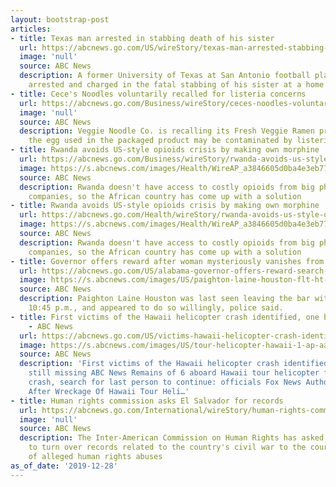 ```yaml
---
layout: bootstrap-post
articles:
- title: Texas man arrested in stabbing death of his sister
  url: https://abcnews.go.com/US/wireStory/texas-man-arrested-stabbing-death-sister-67961430
  image: 'null'
  source: ABC News
  description: A former University of Texas at San Antonio football player has been
    arrested and charged in the fatal stabbing of his sister at a home north of Austin
- title: Cece's Noodles voluntarily recalled for listeria concerns
  url: https://abcnews.go.com/Business/wireStory/ceces-noodles-voluntarily-recalled-listeria-concerns-67961427
  image: 'null'
  source: ABC News
  description: Veggie Noodle Co. is recalling its Fresh Veggie Ramen products because
    the egg used in the packaged product may be contaminated by listeria
- title: Rwanda avoids US-style opioids crisis by making own morphine
  url: https://abcnews.go.com/Business/wireStory/rwanda-avoids-us-style-opioids-crisis-making-morphine-67960932
  image: https://s.abcnews.com/images/Health/WireAP_a3846605d0ba4e3eb7776fc9c143613b_16x9_992.jpg
  source: ABC News
  description: Rwanda doesn't have access to costly opioids from big pharmaceutical
    companies, so the African country has come up with a solution
- title: Rwanda avoids US-style opioids crisis by making own morphine
  url: https://abcnews.go.com/Health/wireStory/rwanda-avoids-us-style-opioids-crisis-making-morphine-67960830
  image: https://s.abcnews.com/images/Health/WireAP_a3846605d0ba4e3eb7776fc9c143613b_16x9_992.jpg
  source: ABC News
  description: Rwanda doesn't have access to costly opioids from big pharmaceutical
    companies, so the African country has come up with a solution
- title: Governor offers reward after woman mysteriously vanishes from bar
  url: https://abcnews.go.com/US/alabama-governor-offers-reward-search-woman-vanished-birmingham/story?id=67957693
  image: https://s.abcnews.com/images/US/paighton-laine-houston-flt-ht-ps-191227_hpMain_16x9_992.jpg
  source: ABC News
  description: Paighton Laine Houston was last seen leaving the bar with two men about
    10:45 p.m., and appeared to do so willingly, police said.
- title: First victims of the Hawaii helicopter crash identified, one body still missing
    - ABC News
  url: https://abcnews.go.com/US/victims-hawaii-helicopter-crash-identified-body-missing/story?id=67960175
  image: https://s.abcnews.com/images/US/tour-helicopter-hawaii-1-ap-aa-191228_hpMain_16x9_992.jpg
  source: ABC News
  description: 'First victims of the Hawaii helicopter crash identified, one body
    still missing ABC News Remains of 6 aboard Hawaii tour helicopter found after
    crash, search for last person to continue: officials Fox News Authorities Update
    After Wreckage Of Hawaii Tour Heli…'
- title: Human rights commission asks El Salvador for records
  url: https://abcnews.go.com/International/wireStory/human-rights-commission-asks-el-salvador-records-67960174
  image: 'null'
  source: ABC News
  description: The Inter-American Commission on Human Rights has asked El Salvador
    to turn over records related to the country's civil war to the courts and victims
    of alleged human rights abuses
as_of_date: '2019-12-28'
---
```


